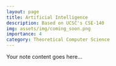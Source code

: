 ```yaml
---  
layout: page  
title: Artificial Intelligence  
description: Based on UCSC's CSE-140     
img: assets/img/coming_soon.png
importance: 4  
category: Theoretical Computer Science  
---  
```

  
Your note content goes here...

